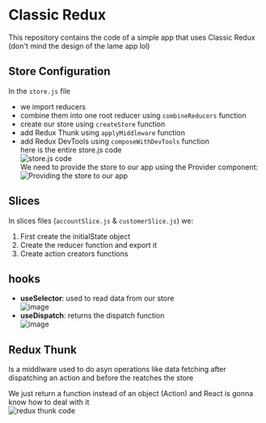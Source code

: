 

# Classic Redux
This repository contains the code of a simple app that uses Classic Redux (don't mind the design of the lame app lol)
## Store Configuration
In the `store.js` file  
- we import reducers 
- combine them into one root reducer using `combineReducers` function 
- create our store using `createStore` function 
- add Redux Thunk using `applyMiddleware` function
- add Redux DevTools using `composeWithDevTools` function  
here is the entire store.js code  
![store.js code](https://github.com/ayoub-oufqir/React/assets/76181917/b749603a-46da-4870-942e-cae8de070e74)  
We need to provide the store to our app using the Provider component:  
![Providing the store to our app](https://github.com/ayoub-oufqir/React/assets/76181917/0ae91dc3-688c-4efc-855b-9795fbbb7c40)
## Slices
In slices files (`accountSlice.js` & `customerSlice.js`) we:
1. First create the initialState object 
2. Create the reducer function and export it
3. Create action creators functions

## hooks
- **useSelector**: used to read data from our store  
![image](https://github.com/ayoub-oufqir/React/assets/76181917/fc4517fe-659c-44dd-ac12-2f178216894b)
- **useDispatch**: returns the dispatch function  
![image](https://github.com/ayoub-oufqir/React/assets/76181917/a6928479-ee2c-4bb9-a7b8-f63ad42ba774)

## Redux Thunk
Is a middlware used to do asyn operations like data fetching after dispatching an action and before the reatches the store

We just return a function instead of an object (Action) and React is gonna know how to deal with it  
![redux thunk code](https://github.com/ayoub-oufqir/React/assets/76181917/50513a9f-991f-432f-8816-3b8706ff3c7f)